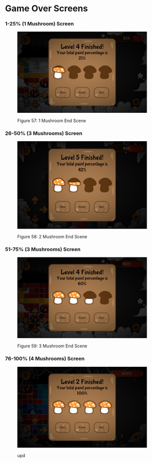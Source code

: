 # Game Over Screens

### **1-25% (1 Mushroom) Screen** <a href="#id-1-25-1-mushroom-screen" id="id-1-25-1-mushroom-screen"></a>

<figure><img src="../.gitbook/assets/image (21).png" alt=""><figcaption><p>Figure 57: 1 Mushroom End Scene</p></figcaption></figure>

### **26-50% (3 Mushrooms) Screen** <a href="#id-26-50-3-mushrooms-screen" id="id-26-50-3-mushrooms-screen"></a>

<figure><img src="../.gitbook/assets/image (22).png" alt=""><figcaption><p>Figure 58: 2 Mushroom End Scene</p></figcaption></figure>

### **51-75% (3 Mushrooms) Screen**

<figure><img src="../.gitbook/assets/image (23).png" alt=""><figcaption><p>Figure 59: 3 Mushroom End Scene</p></figcaption></figure>

### **76-100% (4 Mushrooms) Screen**

<figure><img src="../.gitbook/assets/image (24).png" alt=""><figcaption><p>upd</p></figcaption></figure>
